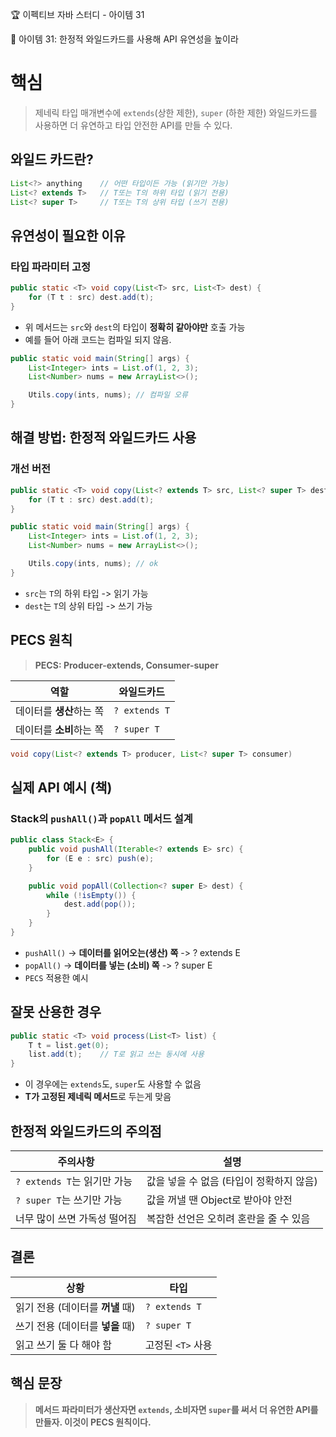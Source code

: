 :trophy: 이펙티브 자바 스터디 - 아이템 31

:book: 아이템 31: 한정적 와일드카드를 사용해 API 유연성을 높이라

# 핵심

> 제네릭 타입 매개변수에 `extends`(상한 제한), `super` (하한 제한) 와일드카드를 사용하면 더 유연하고 타입 안전한 API를 만들 수 있다.


## 와일드 카드란?
```java
List<?> anything    // 어떤 타입이든 가능 (읽기만 가능)
List<? extends T>   // T또는 T의 하위 타입 (읽기 전용)
List<? super T>     // T또는 T의 상위 타입 (쓰기 전용)
```

## 유연성이 필요한 이유

### 타입 파라미터 고정

```java
public static <T> void copy(List<T> src, List<T> dest) {
    for (T t : src) dest.add(t);
}
```

- 위 메서드는 `src`와 `dest`의 타입이 **정확히 같아야만** 호출 가능
- 예를 들어 아래 코드는 컴파일 되지 않음.

```java
public static void main(String[] args) {
    List<Integer> ints = List.of(1, 2, 3);
    List<Number> nums = new ArrayList<>();

    Utils.copy(ints, nums); // 컴파일 오류
}
```


## 해결 방법: 한정적 와일드카드 사용

### 개선 버전

```java
public static <T> void copy(List<? extends T> src, List<? super T> dest) {
    for (T t : src) dest.add(t);
}
```

```java
public static void main(String[] args) {
    List<Integer> ints = List.of(1, 2, 3);
    List<Number> nums = new ArrayList<>();

    Utils.copy(ints, nums); // ok
}
```

- `src`는 `T`의 하위 타입 -> 읽기 가능
- `dest`는 `T`의 상위 타입 -> 쓰기 가능


## PECS 원칙

> **PECS: Producer-extends, Consumer-super**

| 역할              | 와일드카드         |
| --------------- | ------------- |
| 데이터를 **생산**하는 쪽 | `? extends T` |
| 데이터를 **소비**하는 쪽 | `? super T`   |

```java
void copy(List<? extends T> producer, List<? super T> consumer)
```

## 실제 API 예시 (책)

### Stack의 `pushAll()`과 `popAll` 메서드 설계

```java
public class Stack<E> {
    public void pushAll(Iterable<? extends E> src) {
        for (E e : src) push(e);
    }

    public void popAll(Collection<? super E> dest) {
        while (!isEmpty()) {
            dest.add(pop());
        }
    }
}
```

- `pushAll()` -> **데이터를 읽어오는(생산) 쪽** -> ? extends E
- `popAll()` -> **데이터를 넣는 (소비) 쪽** -> ? super E
- `PECS` 적용한 예시

## 잘못 산용한 경우

```java
public static <T> void process(List<T> list) {
    T t = list.get(0);
    list.add(t);    // T로 읽고 쓰는 동시에 사용
}
```

- 이 경우에는 `extends`도, `super`도 사용할 수 없음
- **T가 고정된 제네릭 메서드**로 두는게 맞음 


## 한정적 와일드카드의 주의점

| 주의사항                  | 설명                       |
| --------------------- | ------------------------ |
| `? extends T`는 읽기만 가능 | 값을 넣을 수 없음 (타입이 정확하지 않음) |
| `? super T`는 쓰기만 가능   | 값을 꺼낼 땐 Object로 받아야 안전   |
| 너무 많이 쓰면 가독성 떨어짐      | 복잡한 선언은 오히려 혼란을 줄 수 있음   |


## 결론

| 상황                    | 타입            |
| --------------------- | ------------- |
| 읽기 전용 (데이터를 **꺼낼** 때) | `? extends T` |
| 쓰기 전용 (데이터를 **넣을** 때) | `? super T`   |
| 읽고 쓰기 둘 다 해야 함        | 고정된 `<T>` 사용  |


## 핵심 문장

> **메서드 파라미터가 생산자면 `extends`, 소비자면 `super`를 써서 더 유연한 API를 만들자. 이것이 PECS 원칙이다.**